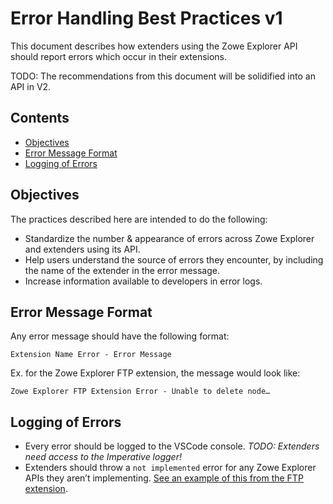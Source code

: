 # Error Handling Best Practices v1

This document describes how extenders using the Zowe Explorer API should report errors which occur in their extensions.

TODO: The recommendations from this document will be solidified into an API in V2.

## Contents

- [Objectives](#objectives)
- [Error Message Format](#error-message-format)
- [Logging of Errors](#logging-of-errors)

## Objectives

The practices described here are intended to do the following:

- Standardize the number & appearance of errors across Zowe Explorer and extenders using its API.
- Help users understand the source of errors they encounter, by including the name of the extender in the error message.
- Increase information available to developers in error logs.

## Error Message Format

Any error message should have the following format:

```
Extension Name Error - Error Message
```

Ex. for the Zowe Explorer FTP extension, the message would look like:

```
Zowe Explorer FTP Extension Error - Unable to delete node…
```

## Logging of Errors

- Every error should be logged to the VSCode console. _TODO: Extenders need access to the Imperative logger!_
- Extenders should throw a `not implemented` error for any Zowe Explorer APIs they aren’t implementing. [See an example of this from the FTP extension](https://github.com/zowe/vscode-extension-for-zowe/blob/8080ae14734eb9673b178687d92df94e203aad35/packages/zowe-explorer-ftp-extension/src/ZoweExplorerFtpMvsApi.ts#L200).
